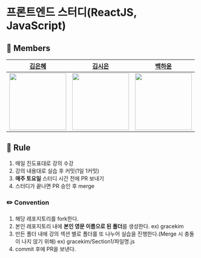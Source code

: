 # 프론트엔드 스터디(ReactJS, JavaScript)

## 👤 Members
| [김은혜](https://github.com/gracekim527) | [김시은](https://github.com/kimsieun99) | [백하윤](https://github.com/hayoon07) |
|:---:|:---:|:---:|
| <img src="https://github.com/gracekim527.png" width="150"> | <img src="https://github.com/kimsieun99.png" width="150"> | <img src="https://github.com/hayoon07.png" width="150"> |

## 📌 Rule
1. 매일 진도표대로 강의 수강
2. 강의 내용대로 실습 후 커밋(1일 1커밋)
3. **매주 토요일** 스터디 시간 전에 PR 보내기
4. 스터디가 끝나면 PR 승인 후 merge

### ✏️ Convention
1. 해당 레포지토리를 fork한다.
2. 본인 레포지토리 내에 **본인 영문 이름으로 된 폴더**를 생성한다. ex) gracekim
3. 만든 폴더 내에 강의 섹션 별로 폴더를 또 나누어 실습을 진행한다.(Merge 시 충돌이 나지 않기 위해) ex) gracekim/Section1/파일명.js
4. commit 후에 PR을 보낸다.